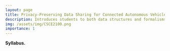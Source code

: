 ```yaml
---
layout: page
title: Privacy-Preserving Data Sharing for Connected Autonomous Vehicles
description: Introduces students to both data structures and formalisms used in computer science, such as asymptotic behavior of algorithms.. 
img: /assets/img/CSCE2100.png
importance: 1
---
```


**Syllabus.**
